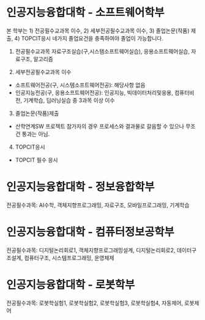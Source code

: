 ﻿# 인공지능융합대학 - 소프트웨어학부 
본 학부는 1) 전공필수교과목 이수, 2) 세부전공필수교과목 이수, 3) 졸업논문(작품) 제출, 4) TOPCIT응시 네가지 졸업요건을 충족하여야 졸업이 가능합니다. 
1) 전공필수교과목
자료구조실습(구,시스템소프트웨어실습), 응용소프트웨어실습, 자료구조, 알고리즘

2) 세부전공필수교과목 이수
- 소프트웨어전공(구, 시스템소프트웨어전공): 해당사항 없음
- 인공지능전공(구, 응용소프트웨어전공): 인공지능, 빅데이터처리및응용, 컴퓨터비전, 기계학습, 딥러닝실습 중 3과목 이상 이수

3) 졸업논문(작품)제출
- 산학연계SW 프로젝트 참가자의 경우 프로세스와 결과물로 갈음할 수 있으나 무조건 통과는 아님.

4) TOPCIT응시
- TOPCIT 필수 응시


# 인공지능융합대학 - 정보융합학부
전공필수과목: AI수학, 객체지향프로그래밍, 자료구조, 모바일프로그래밍, 기계학습


# 인공지능융합대학 - 컴퓨터정보공학부
전공필수과목: 디지털논리회로1, 객체지향프로그래밍설계, 디지털논리회로2, 데이터구조설계, 컴퓨터구조, 시스템프로그래밍, 운영체제 


# 인공지능융합대학 - 로봇학부
전공필수과목: 로봇학실험1, 로봇학실험2, 로봇학실험3, 로봇학실험4, 자동제어, 로봇제어

